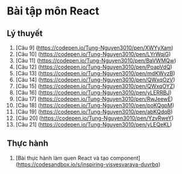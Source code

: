 # Bài tập môn React
## Lý thuyết
1. [Câu 9] (https://codepen.io/Tung-Nguyen3010/pen/XWYyXam)
2. [Câu 10] (https://codepen.io/Tung-Nguyen3010/pen/LYrWqjG)
3. [Câu 11] (https://codepen.io/Tung-Nguyen3010/pen/BaVWMQw)
4. [Câu 12] (https://codepen.io/Tung-Nguyen3010/pen/PoapVdQ)
5. [Câu 13] (https://codepen.io/Tung-Nguyen3010/pen/mdKWvzB)
6. [Câu 14] (https://codepen.io/Tung-Nguyen3010/pen/QWxqOzV)
7. [Câu 15] (https://codepen.io/Tung-Nguyen3010/pen/QWxqOYZ)
8. [Câu 16] (https://codepen.io/Tung-Nguyen3010/pen/yLERRBJ)
9. [Câu 17] (https://codepen.io/Tung-Nguyen3010/pen/RwJeewE)
10. [Câu 18] (https://codepen.io/Tung-Nguyen3010/pen/poKQgpM)
11. [Câu 19] (https://codepen.io/Tung-Nguyen3010/pen/abKQdqB)
12. [Câu 20] (https://codepen.io/Tung-Nguyen3010/pen/YzvRweY)
13. [Câu 21] (https://codepen.io/Tung-Nguyen3010/pen/yLEQeKL)
## Thực hành
1. [Bài thực hành làm quen React và tạo component] (https://codesandbox.io/s/inspiring-visvesvaraya-duvrbq)
